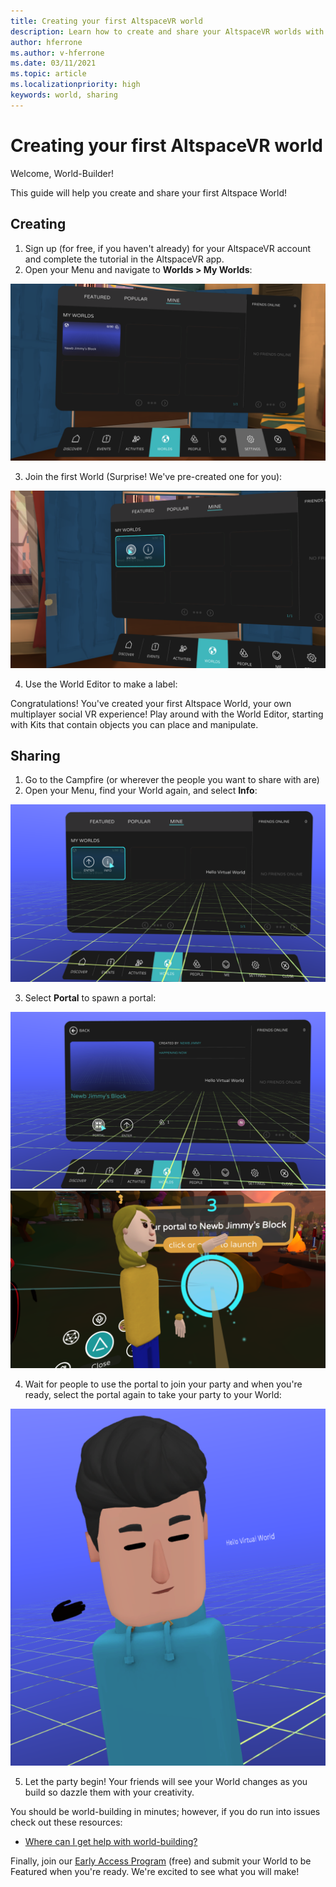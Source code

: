```yaml
---
title: Creating your first AltspaceVR world
description: Learn how to create and share your AltspaceVR worlds with the world.
author: hferrone
ms.author: v-hferrone
ms.date: 03/11/2021
ms.topic: article
ms.localizationpriority: high
keywords: world, sharing
---
```


# Creating your first AltspaceVR world

Welcome, World-Builder!

This guide will help you create and share your first Altspace World!

## Creating

1. Sign up (for free, if you haven't already) for your AltspaceVR account and complete the tutorial in the AltspaceVR app.
2. Open your Menu and navigate to **Worlds > My Worlds**:

![My worlds open in the AltspaceVR menu](images/world-building-img-01.png)

3. Join the first World (Surprise! We've pre-created one for you):

![First default world created](images/world-building-img-02.png)

4. Use the World Editor to make a label:

<!-- Need video uploaded to Channel9 -->

Congratulations! You've created your first Altspace World, your own multiplayer social VR experience! Play around with the World Editor, starting with Kits that contain objects you can place and manipulate.

## Sharing

1. Go to the Campfire (or wherever the people you want to share with are)
2. Open your Menu, find your World again, and select **Info**:

![My worlds open in the AltspaceVR menu with info button highlighted](images/world-building-img-03.png)

3. Select **Portal** to spawn a portal:

![My worlds info with portal button highlighted](images/world-building-img-04.png)
![New portal with avatar](images/world-building-img-05.png)

4. Wait for people to use the portal to join your party and when you're ready, select the portal again to take your party to your World:

![New party running in the VR world](images/world-building-img-06.png)

5. Let the party begin! Your friends will see your World changes as you build so dazzle them with your creativity.

You should be world-building in minutes; however, if you do run into issues check out these resources:
* [Where can I get help with world-building?](getting-help.md)

Finally, join our [Early Access Program](early-access.md) (free) and submit your World to be Featured when you're ready. We're excited to see what you will make!